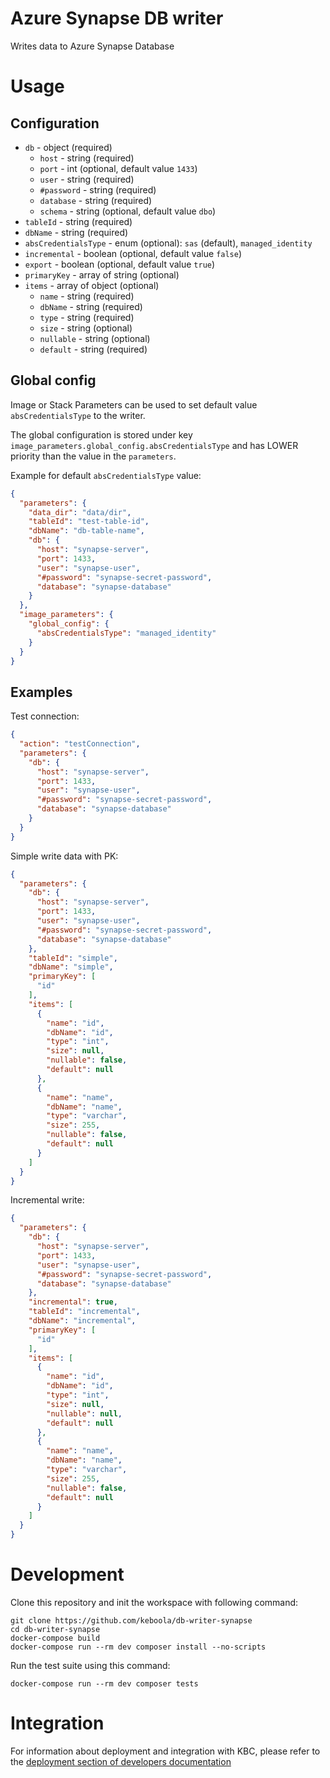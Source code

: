 # Azure Synapse DB writer


Writes data to Azure Synapse Database

# Usage

## Configuration

- `db` - object (required)
  - `host` - string (required)
  - `port` - int (optional, default value `1433`)
  - `user` - string (required)
  - `#password` - string (required)
  - `database` - string (required)
  - `schema` - string (optional, default value `dbo`)
- `tableId` - string (required)
- `dbName` - string (required)
- `absCredentialsType` - enum (optional): `sas` (default), `managed_identity`
- `incremental` - boolean (optional, default value `false`)
- `export` - boolean (optional, default value `true`)
- `primaryKey` - array of string (optional)
- `items` - array of object (optional)
    - `name` - string (required)
    - `dbName` - string (required)
    - `type` - string (required)
    - `size` - string (optional)
    - `nullable` - string (optional)
    - `default` - string (required)

## Global config

Image or Stack Parameters can be used to set default value `absCredentialsType` to the writer. 

The global configuration is stored under key `image_parameters.global_config.absCredentialsType` and has LOWER priority than the value in the `parameters`.

Example for default `absCredentialsType` value:
```json
{
  "parameters": {
    "data_dir": "data/dir",
    "tableId": "test-table-id",
    "dbName": "db-table-name",
    "db": {
      "host": "synapse-server",
      "port": 1433,
      "user": "synapse-user",
      "#password": "synapse-secret-password",
      "database": "synapse-database"
    }
  },
  "image_parameters": {
    "global_config": {
      "absCredentialsType": "managed_identity"
    }
  }
}
```

## Examples

Test connection:
```json
{
  "action": "testConnection",
  "parameters": {
    "db": {
      "host": "synapse-server",
      "port": 1433,
      "user": "synapse-user",
      "#password": "synapse-secret-password",
      "database": "synapse-database"
    }
  }
}
```

Simple write data with PK:
```json
{
  "parameters": {
    "db": {
      "host": "synapse-server",
      "port": 1433,
      "user": "synapse-user",
      "#password": "synapse-secret-password",
      "database": "synapse-database"
    },
    "tableId": "simple",
    "dbName": "simple",
    "primaryKey": [
      "id"
    ],
    "items": [
      {
        "name": "id",
        "dbName": "id",
        "type": "int",
        "size": null,
        "nullable": false,
        "default": null
      },
      {
        "name": "name",
        "dbName": "name",
        "type": "varchar",
        "size": 255,
        "nullable": false,
        "default": null
      }
    ]
  }
}
```

Incremental write:
```json
{
  "parameters": {
    "db": {
      "host": "synapse-server",
      "port": 1433,
      "user": "synapse-user",
      "#password": "synapse-secret-password",
      "database": "synapse-database"
    },
    "incremental": true,
    "tableId": "incremental",
    "dbName": "incremental",
    "primaryKey": [
      "id"
    ],
    "items": [
      {
        "name": "id",
        "dbName": "id",
        "type": "int",
        "size": null,
        "nullable": null,
        "default": null
      },
      {
        "name": "name",
        "dbName": "name",
        "type": "varchar",
        "size": 255,
        "nullable": false,
        "default": null
      }
    ]
  }
}
```

# Development
 
Clone this repository and init the workspace with following command:

```
git clone https://github.com/keboola/db-writer-synapse
cd db-writer-synapse
docker-compose build
docker-compose run --rm dev composer install --no-scripts
```

Run the test suite using this command:

```
docker-compose run --rm dev composer tests
```
 
# Integration

For information about deployment and integration with KBC, please refer to the [deployment section of developers documentation](https://developers.keboola.com/extend/component/deployment/) 
